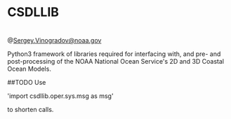 # CSDLLIB
# 
@Sergey.Vinogradov@noaa.gov

Python3 framework of libraries required for interfacing with,
and pre- and post-processing of the NOAA National Ocean Service's
2D and 3D Coastal Ocean Models.

##TODO
Use 

'import csdllib.oper.sys.msg as msg'

to shorten calls.

